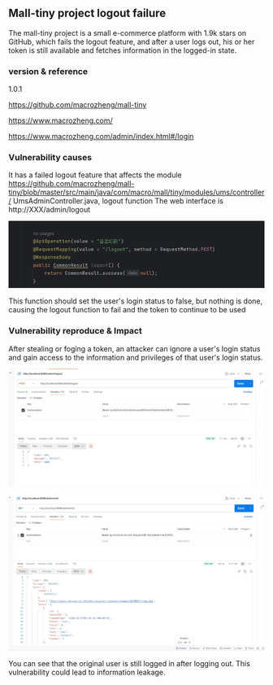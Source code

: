 ## Mall-tiny project logout failure

The mall-tiny project is a small e-commerce platform with 1.9k stars on GitHub, which fails the logout feature, and after a user logs out, his or her token is still available and fetches information in the logged-in state.

### version & reference

1.0.1

https://github.com/macrozheng/mall-tiny

https://www.macrozheng.com/

https://www.macrozheng.com/admin/index.html#/login

### Vulnerability causes

It has a failed logout feature that affects the module https://github.com/macrozheng/mall-tiny/blob/master/src/main/java/com/macro/mall/tiny/modules/ums/controller/ UmsAdminController.java, logout function
The web interface is http://XXX/admin/logout

![1734919970046](./img/1734919970046.png)

This function should set the user's login status to false, but nothing is done, causing the logout function to fail and the token to continue to be used

### Vulnerability reproduce & Impact

After stealing or foging a token, an attacker can ignore a user's login status and gain access to the information and privileges of that user's login status.

![1734920232139](./img/1734920232139.png)

![1734920272048](./img/1734920272048.png)

You can see that the original user is still logged in after logging out. This vulnerability could lead to information leakage.
